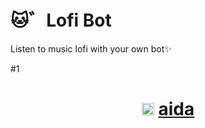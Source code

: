 # 🐱゛Lofi Bot
Listen to music lofi with your own bot✨

#1 <h1 align="center"><img src="https://avatars.githubusercontent.com/t/5895781?s=280&v=4" width="20px"> [aida](https://github.com/orgs/ItzNorii/teams/aida)
